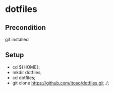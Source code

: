 # dotfiles

## Precondition
git installed


## Setup

- cd ${HOME};
- mkdir dotfiles;
- cd dotfiles;
- git clone https://github.com/itoso/dotfiles.git ./;
